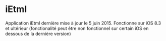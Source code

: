 # iEtml
Application iEtml dernière mise à jour le 5 juin 2015.
Fonctionne sur iOS 8.3 et ultérieur (fonctionalité peut être non fonctionnel sur certain iOS en dessous de la dernière version)

